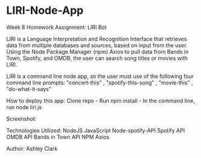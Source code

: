 # LIRI-Node-App
Week 8 Homework Assignment: LIRI Bot


LIRI is a Language Interpretation and Recognition Interface that retrieves data from multiple databases and sources, based on input from the user. Using the Node Package Manager (npm) Axios to pull data from Bands in Town, Spotify, and OMDB, the user can search song titles or movies with LIRI.

LIRI is a command line node app, so the user must use of the following four command line prompts:
"concert-this" , "spotify-this-song" , "movie-this" , "do-what-it-says"

How to deploy this app:
Clone repo -
Run npm install -
In the command line, run node liri.js <one of the prompts from above>
 

Screenshot:





Technologies Utilized:
NodeJS
JavaScript
Node-spotify-API
Spotify API
OMDB API
Bands in Town API
NPM Axios


Author:
Ashley Clark
